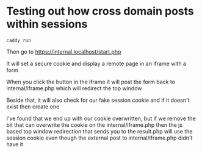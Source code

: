 # Testing out how cross domain posts within sessions

```
caddy run
```

Then go to https://internal.localhost/start.php

It will set a secure cookie and display a remote page in an iframe with a form

When you click the button in the iframe it will post the form back to internal/iframe.php which will redirect the top window

Beside that, it will also check for our fake session cookie and if it doesn't exist then create one

I've found that we end up with our cookie overwritten, but if we remove the bit that can overwrite the cookie on the internal/iframe.php then the js based top window redirection that sends you to the result.php will use the session cookie even though the external post to internal/iframe.php didn't have it